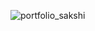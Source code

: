 
![portfolio_sakshi](https://github.com/sakshiy2000/Portfolio_sakshi/assets/127825022/ae3cc839-80e1-4bef-85ba-0dd27666e8fa)
